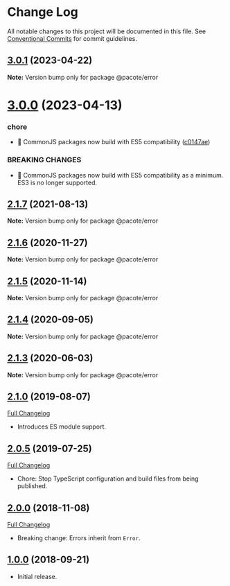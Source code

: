 # Change Log

All notable changes to this project will be documented in this file.
See [Conventional Commits](https://conventionalcommits.org) for commit guidelines.

## [3.0.1](https://github.com/PacoteJS/pacote/compare/@pacote/error@3.0.0...@pacote/error@3.0.1) (2023-04-22)

**Note:** Version bump only for package @pacote/error

# [3.0.0](https://github.com/PacoteJS/pacote/compare/@pacote/error@2.1.7...@pacote/error@3.0.0) (2023-04-13)

### chore

- 🤖 CommonJS packages now build with ES5 compatibility ([c0147ae](https://github.com/PacoteJS/pacote/commit/c0147aeffb81322ea59174a3961b10cfb3bf81e5))

### BREAKING CHANGES

- 🧨 CommonJS packages now build with ES5 compatibility as a minimum. ES3 is
  no longer supported.

## [2.1.7](https://github.com/PacoteJS/pacote/compare/@pacote/error@2.1.6...@pacote/error@2.1.7) (2021-08-13)

**Note:** Version bump only for package @pacote/error

## [2.1.6](https://github.com/PacoteJS/pacote/compare/@pacote/error@2.1.5...@pacote/error@2.1.6) (2020-11-27)

**Note:** Version bump only for package @pacote/error

## [2.1.5](https://github.com/PacoteJS/pacote/compare/@pacote/error@2.1.4...@pacote/error@2.1.5) (2020-11-14)

**Note:** Version bump only for package @pacote/error

## [2.1.4](https://github.com/PacoteJS/pacote/compare/@pacote/error@2.1.3...@pacote/error@2.1.4) (2020-09-05)

**Note:** Version bump only for package @pacote/error

## [2.1.3](https://github.com/PacoteJS/pacote/compare/@pacote/error@2.1.2...@pacote/error@2.1.3) (2020-06-03)

**Note:** Version bump only for package @pacote/error

## [2.1.0](https://github.com/PacoteJS/pacote/tree/@pacote/error@2.1.0) (2019-08-07)

[Full Changelog](https://github.com/PacoteJS/pacote/compare/@pacote/error@2.0.5...@pacote/error@2.1.0)

- Introduces ES module support.

## [2.0.5](https://github.com/PacoteJS/pacote/tree/@pacote/error@2.0.5) (2019-07-25)

[Full Changelog](https://github.com/PacoteJS/pacote/compare/@pacote/error@2.0.4...@pacote/error@2.0.5)

- Chore: Stop TypeScript configuration and build files from being published.

## [2.0.0](https://github.com/PacoteJS/pacote/tree/@pacote/error@2.0.0) (2018-11-08)

[Full Changelog](https://github.com/PacoteJS/pacote/compare/@pacote/error@1.0.0...@pacote/error@2.0.0)

- Breaking change: Errors inherit from `Error`.

## [1.0.0](https://github.com/PacoteJS/pacote/tree/@pacote/error@1.0.0) (2018-09-21)

- Initial release.
